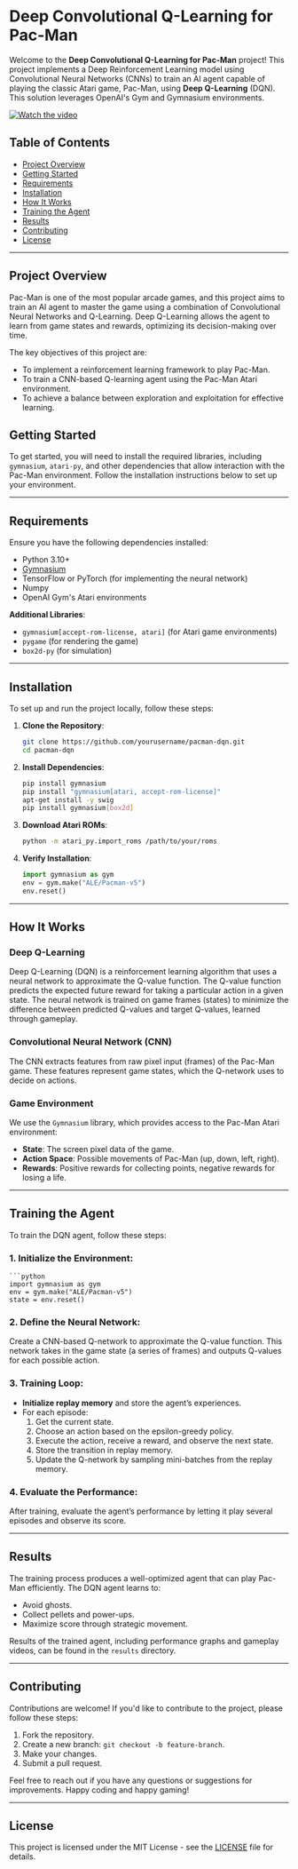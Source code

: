 # Deep Convolutional Q-Learning for Pac-Man

Welcome to the **Deep Convolutional Q-Learning for Pac-Man** project! This project implements a Deep Reinforcement Learning model using Convolutional Neural Networks (CNNs) to train an AI agent capable of playing the classic Atari game, Pac-Man, using **Deep Q-Learning** (DQN). This solution leverages OpenAI's Gym and Gymnasium environments.

[![Watch the video]()](https://github.com/arman-pani/pacman/blob/main/pacman_video.mp4)

## Table of Contents
- [Project Overview](#project-overview)
- [Getting Started](#getting-started)
- [Requirements](#requirements)
- [Installation](#installation)
- [How It Works](#how-it-works)
- [Training the Agent](#training-the-agent)
- [Results](#results)
- [Contributing](#contributing)
- [License](#license)

---

## Project Overview

Pac-Man is one of the most popular arcade games, and this project aims to train an AI agent to master the game using a combination of Convolutional Neural Networks and Q-Learning. Deep Q-Learning allows the agent to learn from game states and rewards, optimizing its decision-making over time.

The key objectives of this project are:
- To implement a reinforcement learning framework to play Pac-Man.
- To train a CNN-based Q-learning agent using the Pac-Man Atari environment.
- To achieve a balance between exploration and exploitation for effective learning.
  
## Getting Started

To get started, you will need to install the required libraries, including `gymnasium`, `atari-py`, and other dependencies that allow interaction with the Pac-Man environment. Follow the installation instructions below to set up your environment.

---

## Requirements

Ensure you have the following dependencies installed:
- Python 3.10+
- [Gymnasium](https://gymnasium.farama.org/)
- TensorFlow or PyTorch (for implementing the neural network)
- Numpy
- OpenAI Gym's Atari environments

**Additional Libraries**:
- `gymnasium[accept-rom-license, atari]` (for Atari game environments)
- `pygame` (for rendering the game)
- `box2d-py` (for simulation)

---

## Installation

To set up and run the project locally, follow these steps:

1. **Clone the Repository**:
   ```bash
   git clone https://github.com/yourusername/pacman-dqn.git
   cd pacman-dqn

2. **Install Dependencies**:
   ```bash
   pip install gymnasium
   pip install "gymnasium[atari, accept-rom-license]"
   apt-get install -y swig
   pip install gymnasium[box2d]

3. **Download Atari ROMs**:
   ```bash
   python -m atari_py.import_roms /path/to/your/roms
   
4. **Verify Installation**:
   ```python
   import gymnasium as gym
   env = gym.make("ALE/Pacman-v5")
   env.reset()

---

## How It Works

### Deep Q-Learning
Deep Q-Learning (DQN) is a reinforcement learning algorithm that uses a neural network to approximate the Q-value function. The Q-value function predicts the expected future reward for taking a particular action in a given state. The neural network is trained on game frames (states) to minimize the difference between predicted Q-values and target Q-values, learned through gameplay.

### Convolutional Neural Network (CNN)
The CNN extracts features from raw pixel input (frames) of the Pac-Man game. These features represent game states, which the Q-network uses to decide on actions.

### Game Environment
We use the `Gymnasium` library, which provides access to the Pac-Man Atari environment:

- **State**: The screen pixel data of the game.
- **Action Space**: Possible movements of Pac-Man (up, down, left, right).
- **Rewards**: Positive rewards for collecting points, negative rewards for losing a life.

---

## Training the Agent

To train the DQN agent, follow these steps:

### 1. Initialize the Environment:
	```python
	import gymnasium as gym
	env = gym.make("ALE/Pacman-v5")
	state = env.reset()

### 2. Define the Neural Network:
Create a CNN-based Q-network to approximate the Q-value function. This network takes in the game state (a series of frames) and outputs Q-values for each possible action.

### 3. Training Loop:
- **Initialize replay memory** and store the agent’s experiences.
- For each episode:
  1. Get the current state.
  2. Choose an action based on the epsilon-greedy policy.
  3. Execute the action, receive a reward, and observe the next state.
  4. Store the transition in replay memory.
  5. Update the Q-network by sampling mini-batches from the replay memory.

### 4. Evaluate the Performance:
After training, evaluate the agent’s performance by letting it play several episodes and observe its score.

---

## Results

The training process produces a well-optimized agent that can play Pac-Man efficiently. The DQN agent learns to:

- Avoid ghosts.
- Collect pellets and power-ups.
- Maximize score through strategic movement.

Results of the trained agent, including performance graphs and gameplay videos, can be found in the `results` directory.

---

## Contributing

Contributions are welcome! If you'd like to contribute to the project, please follow these steps:

1. Fork the repository.
2. Create a new branch: `git checkout -b feature-branch`.
3. Make your changes.
4. Submit a pull request.

Feel free to reach out if you have any questions or suggestions for improvements. Happy coding and happy gaming!

---

## License

This project is licensed under the MIT License - see the [LICENSE](LICENSE) file for details.
